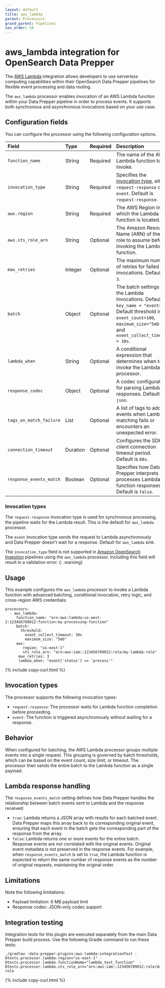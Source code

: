 ```yaml
---
layout: default
title: aws_lambda
parent: Processors
grand_parent: Pipelines
nav_order: 10
---
```


# aws_lambda integration for OpenSearch Data Prepper

The [AWS Lambda](https://aws.amazon.com/lambda/) integration allows developers to use serverless computing capabilities within their OpenSearch Data Prepper pipelines for flexible event processing and data routing.


The `aws_lambda` processor enables invocation of an AWS Lambda function within your Data Prepper pipeline in order to process events. It supports both synchronous and asynchronous invocations based on your use case.

## Configuration fields

You can configure the processor using the following configuration options.

Field  | Type    | Required | Description                                                                 
:--- | :------- | :--- | :---
`function_name`      | String  | Required | The name of the AWS Lambda function to invoke.                               
`invocation_type`    | String  | Required | Specifies the [invocation type](#invocation-types), either `request-response` or `event`. Default is `request-response`.           
`aws.region`         | String  | Required | The AWS Region in which the Lambda function is located.                         
`aws.sts_role_arn`   | String  | Optional | The Amazon Resource Name (ARN) of the role to assume before invoking the Lambda function.               
`max_retries`        | Integer | Optional | The maximum number of retries for failed invocations. Default is `3`.             
`batch`              | Object  | Optional | The batch settings for the Lambda invocations. Default is `key_name = "events"`. Default threshold is `event_count=100`, `maximum_size="5mb"`, and `event_collect_timeout = 10s`.                            
`lambda_when`        | String  | Optional | A conditional expression that determines when to invoke the Lambda processor.     
`response_codec`     | Object  | Optional |  A codec configuration for parsing Lambda responses. Default is `json`.
`tags_on_match_failure` | List | Optional |  A list of tags to add to events when Lambda matching fails or encounters an unexpected error.
`connection_timeout`        | Duration | Optional | Configures the SDK's client connection timeout period. Default is `60s`. 
`response_events_match` | Boolean | Optional | Specifies how Data Prepper interprets and processes Lambda function responses. Default is `false`.

### Invocation types

The `request-response` invocation type is used for synchronous processing, the pipeline waits for the Lambda result. This is the default for `aws_lambda` processor.
 
The `event` invocation type sends the request to Lambda asynchronously and Data Prepper doesn't wait for a response. Default for `aws_lambda` sink.

The `invocation_type` field is not supported in [Amazon OpenSearch Ingestion](https://docs.aws.amazon.com/opensearch-service/latest/developerguide/ingestion.html) pipelines using the `aws_lambda` processor. Including this field will result in a validation error.
{: .warning}


## Usage

This example configures the `aws_lambda` processor to invoke a Lambda function with advanced batching, conditional invocation, retry logic, and cross-region AWS credentials:

```
processors:
  - aws_lambda:
     function_name: "arn:aws:lambda:us-west-2:123456789012:function:my-processing-function"
     batch:
       threshold:
         event_collect_timeout: 30s
         maximum_size: "5mb"
     aws:
        region: "us-east-1"
        sts_role_arn: "arn:aws:iam::123456789012:role/my-lambda-role"
      max_retries: 3
      lambda_when: "event['status'] == 'process'"
```
{% include copy-curl.html %}

## Invocation types

The processor supports the following invocation types:

- `request-response`: The processor waits for Lambda function completion before proceeding.
- `event`: The function is triggered asynchronously without waiting for a response.

## Behavior

When configured for batching, the AWS Lambda processor groups multiple events into a single request. This grouping is governed by batch thresholds, which can be based on the event count, size limit, or timeout. The processor then sends the entire batch to the Lambda function as a single payload.

## Lambda response handling

The `response_events_match` setting defines how Data Prepper handles the relationship between batch events sent to Lambda and the response received:

- `true`: Lambda returns a JSON array with results for each batched event. Data Prepper maps this array back to its corresponding original event, ensuring that each event in the batch gets the corresponding part of the response from the array.
- `false`: Lambda returns one or more events for the entire batch. Response events are not correlated with the original events. Original event metadata is not preserved in the response events. For example, when `response_events_match` is set to `true`, the Lambda function is expected to return the same number of response events as the number of original requests, maintaining the original order.

## Limitations

Note the following limitations:

- Payload limitation: 6 MB payload limit
- Response codec: JSON-only codec support

## Integration testing

Integration tests for this plugin are executed separately from the main Data Prepper build process. Use the following Gradle command to run these tests:

```
./gradlew :data-prepper-plugins:aws-lambda:integrationTest -Dtests.processor.lambda.region="us-east-1" -Dtests.processor.lambda.functionName="lambda_test_function"  -Dtests.processor.lambda.sts_role_arn="arn:aws:iam::123456789012:role/dataprepper-role
```

{% include copy-curl.html %}
